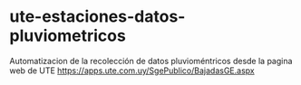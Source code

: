 # ute-estaciones-datos-pluviometricos
Automatizacion de la recolección de datos pluvioméntricos desde la pagina web de UTE https://apps.ute.com.uy/SgePublico/BajadasGE.aspx
